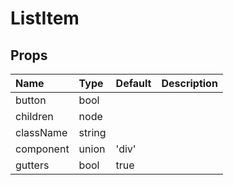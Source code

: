 ListItem
========



Props
-----


| Name | Type | Default | Description |
|:-----|:-----|:-----|:-----|
| button | bool |  |   |
| children | node |  |   |
| className | string |  |   |
| component | union | 'div' |   |
| gutters | bool | true |   |
